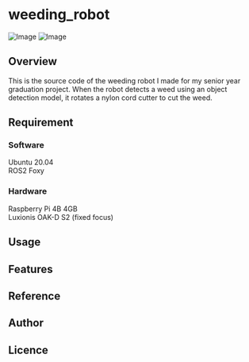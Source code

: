 # weeding_robot
![Image](image/除草ロボット.HEIC)
![Image](https://github.com/kawai-yuuki/weeding_robot/blob/main/image/%E3%82%B9%E3%82%AF%E3%83%AA%E3%83%BC%E3%83%B3%E3%82%B7%E3%83%A7%E3%83%83%E3%83%88%202024-01-14%2019.51.26.png)
## Overview
This is the source code of the weeding robot I made for my senior year graduation project. When the robot detects a weed using an object detection model, it rotates a nylon cord cutter to cut the weed.

## Requirement

### Software
Ubuntu 20.04  
ROS2 Foxy  

### Hardware
Raspberry Pi 4B 4GB  
Luxionis OAK-D S2 (fixed focus)


## Usage

## Features

## Reference

## Author

## Licence
